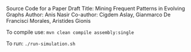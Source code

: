 Source Code for a Paper Draft Title: Mining Frequent Patterns in Evolving Graphs
Author: Anis Nasir
Co-author: Cigdem Aslay, Gianmarco De Francisci Morales, Aristides Gionis

To compile use: 
`mvn clean compile assembly:single`

To run:
`./run-simulation.sh`
